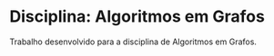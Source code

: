 # Disciplina: Algoritmos em Grafos
Trabalho desenvolvido para a disciplina de Algoritmos em Grafos.
